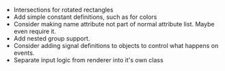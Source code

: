 * Intersections for rotated rectangles
* Add simple constant definitions, such as for colors
* Consider making name attribute not part of normal attribute list. Maybe
even require it.
* Add nested group support.
* Consider adding signal definitions to objects to control what happens on
events.
* Separate input logic from renderer into it's own class
